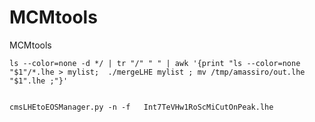 MCMtools
========

MCMtools

    ls --color=none -d */ | tr "/" " " | awk '{print "ls --color=none "$1"/*.lhe > mylist;  ./mergeLHE mylist ; mv /tmp/amassiro/out.lhe "$1".lhe ;"}'


    cmsLHEtoEOSManager.py -n -f   Int7TeVHw1RoScMiCutOnPeak.lhe



